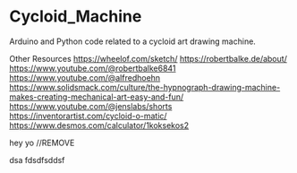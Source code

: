 # Cycloid_Machine
Arduino and Python code related to a cycloid art drawing machine.

Other Resources
  https://wheelof.com/sketch/
  https://robertbalke.de/about/
  https://www.youtube.com/@robertbalke6841
  https://www.youtube.com/@alfredhoehn
  https://www.solidsmack.com/culture/the-hypnograph-drawing-machine-makes-creating-mechanical-art-easy-and-fun/
  https://www.youtube.com/@jenslabs/shorts
  https://inventorartist.com/cycloid-o-matic/
  https://www.desmos.com/calculator/1koksekos2

  hey yo
//REMOVE

dsa
fdsdfsddsf